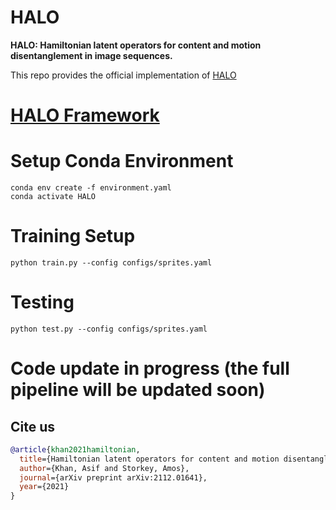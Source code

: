 # HALO

**HALO:  Hamiltonian latent operators for content and motion disentanglement in image sequences.**

This repo provides the official implementation of [HALO](https://arxiv.org/abs/2112.01641)


# [HALO Framework](./figures/flowdiag.png)


# Setup Conda Environment

```
conda env create -f environment.yaml
conda activate HALO
```


# Training Setup
```
python train.py --config configs/sprites.yaml
```


# Testing
```
python test.py --config configs/sprites.yaml
```


# Code update in progress (the full pipeline will be updated soon)


## Cite us
```bibtex
@article{khan2021hamiltonian,
  title={Hamiltonian latent operators for content and motion disentanglement in image sequences},
  author={Khan, Asif and Storkey, Amos},
  journal={arXiv preprint arXiv:2112.01641},
  year={2021}
}

```